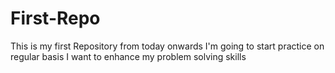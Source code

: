 # First-Repo
This is my first Repository from today onwards I'm going to start practice on regular basis 
I want to enhance my problem solving skills 
